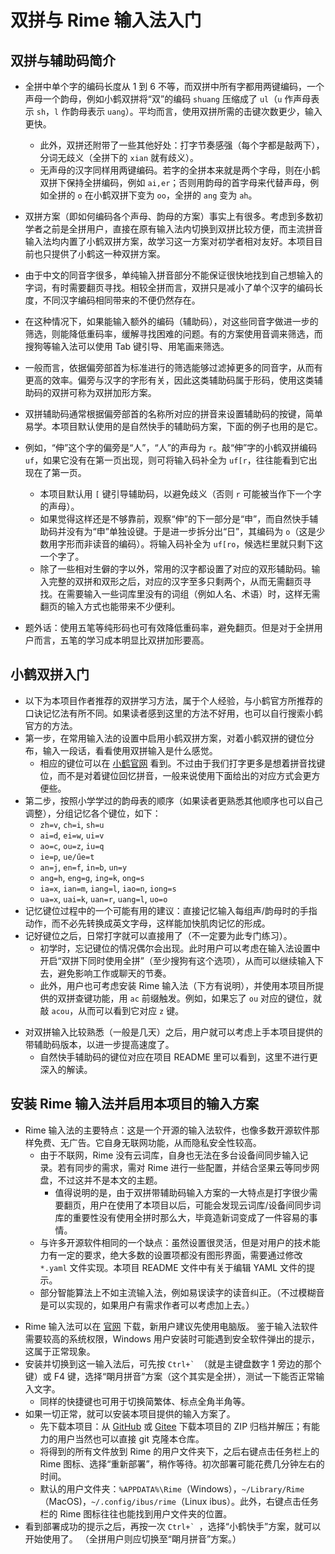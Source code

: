 # 双拼与 Rime 输入法入门
## 双拼与辅助码简介
* 全拼中单个字的编码长度从 1 到 6 不等，而双拼中所有字都用两键编码，一个声母一个韵母，例如小鹤双拼将“双”的编码 `shuang` 压缩成了 `ul`（`u` 作声母表示 `sh`，`l` 作韵母表示 `uang`）。平均而言，使用双拼所需的击键次数更少，输入更快。
	* 此外，双拼还附带了一些其他好处：打字节奏感强（每个字都是敲两下），分词无歧义（全拼下的 `xian` 就有歧义）。
	<!-- * 相较全拼输入，双拼输入除了节奏感外，一个额外的好处是拼音的分词不易造成歧义。例如，“先”和“西安”的全拼编码都是 `xian`，而小鹤双拼编码分别为 `xm` 和 `xian`；“心肝”和“刑案”全拼编码都是 `xingan`，而小鹤双拼编码分别为 `xbgj` 和 `xkan`。 -->
	* 无声母的汉字同样用两键编码。若字的全拼本来就是两个字母，则在小鹤双拼下保持全拼编码，例如 `ai,er`；否则用韵母的首字母来代替声母，例如全拼的 `o` 在小鹤双拼下变为 `oo`，全拼的 `ang` 变为 `ah`。
* 双拼方案（即如何编码各个声母、韵母的方案）事实上有很多。考虑到多数初学者之前是全拼用户，直接在原有输入法内切换到双拼比较方便，而主流拼音输入法均内置了小鹤双拼方案，故学习这一方案对初学者相对友好。本项目目前也只提供了小鹤这一种双拼方案。

* 由于中文的同音字很多，单纯输入拼音部分不能保证很快地找到自己想输入的字词，有时需要翻页寻找。相较全拼而言，双拼只是减小了单个汉字的编码长度，不同汉字编码相同带来的不便仍然存在。
* 在这种情况下，如果能输入额外的编码（辅助码），对这些同音字做进一步的筛选，则能降低重码率，缓解寻找困难的问题。有的方案使用音调来筛选，而搜狗等输入法可以使用 Tab 键引导、用笔画来筛选。
* 一般而言，依据偏旁部首为标准进行的筛选能够过滤掉更多的同音字，从而有更高的效率。偏旁与汉字的字形有关，因此这类辅助码属于形码，使用这类辅助码的双拼可称为双拼加形方案。
* 双拼辅助码通常根据偏旁部首的名称所对应的拼音来设置辅助码的按键，简单易学。本项目默认使用的是自然快手的辅助码方案，下面的例子也用的是它。
* 例如，“伸”这个字的偏旁是“人”，“人”的声母为 `r`。敲“伸”字的小鹤双拼编码 `uf`，如果它没有在第一页出现，则可将输入码补全为 `uf[r`，往往能看到它出现在了第一页。
	* 本项目默认用 `[` 键引导辅助码，以避免歧义（否则 `r` 可能被当作下一个字的声母）。
	* 如果觉得这样还是不够靠前，观察“伸”的下一部分是“申”，而自然快手辅助码并没有为“申”单独设键。于是进一步拆分出“日”，其编码为 `o`（这是少数用字形而非读音的编码）。将输入码补全为 `uf[ro`，候选栏里就只剩下这一个字了。
	* 除了一些相对生僻的字以外，常用的汉字都设置了对应的双形辅助码。输入完整的双拼和双形之后，对应的汉字至多只剩两个，从而无需翻页寻找。在需要输入一些词库里没有的词组（例如人名、术语）时，这样无需翻页的输入方式也能带来不少便利。
* 题外话：使用五笔等纯形码也可有效降低重码率，避免翻页。但是对于全拼用户而言，五笔的学习成本明显比双拼加形要高。

## 小鹤双拼入门
* 以下为本项目作者推荐的双拼学习方法，属于个人经验，与小鹤官方所推荐的口诀记忆法有所不同。如果读者感到这里的方法不好用，也可以自行搜索小鹤官方的方法。
* 第一步，在常用输入法的设置中启用小鹤双拼方案，对着小鹤双拼的键位分布，输入一段话，看看使用双拼输入是什么感觉。
	* 相应的键位可以在 [小鹤官网](https://xh.flypy.com/#/xup) 看到。不过由于我们打字更多是想着拼音找键位，而不是对着键位回忆拼音，一般来说使用下面给出的对应方式会更方便些。
* 第二步，按照小学学过的韵母表的顺序（如果读者更熟悉其他顺序也可以自己调整），分组记忆各个键位，如下：
	* `zh=v`, `ch=i`, `sh=u`
	<!-- * `a/o/e/i/u/v` 本来就一个字母，输入它本身就行 -->
	* `ai=d`, `ei=w`, `ui=v`
	* `ao=c`, `ou=z`, `iu=q`
	* `ie=p`, `ue/űe=t`
	* `an=j`, `en=f`, `in=b`, `un=y`
	* `ang=h`, `eng=g`, `ing=k`, `ong=s`
	* `ia=x`, `ian=m`, `iang=l`, `iao=n`, `iong=s`
	* `ua=x`, `uai=k`, `uan=r`, `uang=l`, `uo=o`
* 记忆键位过程中的一个可能有用的建议：直接记忆输入每组声/韵母时的手指动作，而不必先转换成英文字母，这样能加快肌肉记忆的形成。
* 记好键位之后，日常打字就可以直接用了（不一定要为此专门练习）。
	* 初学时，忘记键位的情况偶尔会出现。此时用户可以考虑在输入法设置中开启“双拼下同时使用全拼”（至少搜狗有这个选项），从而可以继续输入下去，避免影响工作或聊天的节奏。
	* 此外，用户也可考虑安装 Rime 输入法（下方有说明），并使用本项目所提供的双拼查键功能，用 `ac` 前缀触发。例如，如果忘了 `ou` 对应的键位，就敲 `acou`，从而可以看到它对应 `z` 键。
<!-- * 一般而言，在不超过一个月的时间里，双拼的输入速度即可达到原来使用全拼时的输入速度，后续还可以进一步提高（这里只考虑日常使用的情况；如果专门为此练习，则还可以更快）。 -->
<!-- * 不过，要使用本项目所提供的双拼加形方案，其实不需要把双拼部分练习得那么熟练。一般来说，上手双拼一周甚至更短的时间里，就可以开始使用本项目了。 -->
* 对双拼输入比较熟悉（一般是几天）之后，用户就可以考虑上手本项目提供的带辅助码版本，以进一步提高速度了。
	* 自然快手辅助码的键位对应在项目 README 里可以看到，这里不进行更深入的解读。

## 安装 Rime 输入法并启用本项目的输入方案
<!-- * 在熟悉了双拼之后，用户就可以考虑切换到 Rime 输入法，并使用本项目了。
	* 之所以这个时候才推荐切换输入法，是因为 Rime 的词库通常较小，并且刚安装时也不会有自己长期使用积累起来的用户词库。
	* 而熟悉双拼之后，上手双拼加辅助码的方案……
		* 从搜狗等 -->
* Rime 输入法的主要特点：这是一个开源的输入法软件，也像多数开源软件那样免费、无广告。它自身无联网功能，从而隐私安全性较高。
	* 由于不联网，Rime 没有云词库，自身也无法在多台设备间同步输入记录。若有同步的需求，需对 Rime 进行一些配置，并结合坚果云等同步网盘，不过这并不是本文的主题。
		* 值得说明的是，由于双拼带辅助码输入方案的一大特点是打字很少需要翻页，用户在使用了本项目以后，可能会发现云词库/设备间同步词库的重要性没有使用全拼时那么大，毕竟造新词变成了一件容易的事情。
	<!-- * （其他特殊需求可从佛振采访中抽取，如繁体支持、吴语输入法等，不过这些内容与本项目的关系并不大） -->
	* 与许多开源软件相同的一个缺点：虽然设置很灵活，但是对用户的技术能力有一定的要求，绝大多数的设置项都没有图形界面，需要通过修改 `*.yaml` 文件实现。本项目 README 文件中有关于编辑 YAML 文件的提示。
	* 部分智能算法上不如主流输入法，例如易误读字的读音纠正。（不过模糊音是可以实现的，如果用户有需求作者可以考虑加上去。）
<!-- * 下载地址（各平台都有支持，除 iOS 特殊；建议先在电脑上熟悉这个软件） -->
* Rime 输入法可以在 [官网](https://rime.im/) 下载，新用户建议先使用电脑版。
鉴于输入法软件需要较高的系统权限，Windows 用户安装时可能遇到安全软件弹出的提示，这属于正常现象。
* 安装并切换到这一输入法后，可先按 ``Ctrl+` ``（就是主键盘数字 1 旁边的那个键）或 F4 键，选择“朙月拼音”方案（这个其实是全拼），测试一下能否正常输入文字。
	* 同样的快捷键也可用于切换简繁体、标点全角半角等。
* 如果一切正常，就可以安装本项目提供的输入方案了。
	<!-- * 先下载本项目：在 GitHub 上可点击页面右上角的 code（在 Gitee 上是“克隆/下载”）按钮下载 ZIP 文件并解压；当然如果会用 Git 也是可以的。 -->
	* 先下载本项目：从 [GitHub](https://github.com/functoreality/rime-flypy-zrmfast/archive/refs/heads/master.zip) 或 [Gitee](https://gitee.com/functoreality/rime-flypy-zrmfast/repository/archive/master.zip) 下载本项目的 ZIP 归档并解压；有能力的用户当然也可以直接 git 克隆本仓库。
	* 将得到的所有文件放到 Rime 的用户文件夹下，之后右键点击任务栏上的 Rime 图标、选择“重新部署”，稍作等待。初次部署可能花费几分钟左右的时间。
	* 默认的用户文件夹：`%APPDATA%\Rime`（Windows），`~/Library/Rime`（MacOS)，`~/.config/ibus/rime`（Linux ibus）。此外，右键点击任务栏的 Rime 图标往往也能找到用户文件夹的位置。
* 看到部署成功的提示之后，再按一次 ``Ctrl+` ``，选择“小鹤快手”方案，就可以开始使用了。
（全拼用户则应切换至“朙月拼音”方案。）

